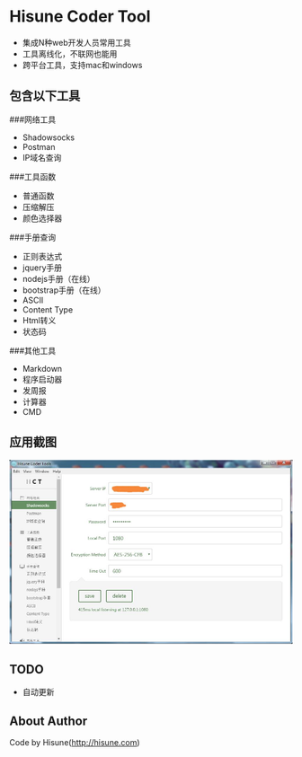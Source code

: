 # Hisune Coder Tool
* 集成N种web开发人员常用工具
* 工具离线化，不联网也能用
* 跨平台工具，支持mac和windows

## 包含以下工具
###网络工具
* Shadowsocks
* Postman
* IP域名查询

###工具函数
* 普通函数
* 压缩解压
* 颜色选择器

###手册查询
* 正则表达式
* jquery手册
* nodejs手册（在线）
* bootstrap手册（在线）
* ASCII
* Content Type
* Html转义
* 状态码

###其他工具
* Markdown
* 程序启动器
* 发周报
* 计算器
* CMD

## 应用截图
![](https://raw.githubusercontent.com/hisune/images/master/screen-hct.jpg)

## TODO
* 自动更新

## About Author
Code by Hisune(http://hisune.com)
